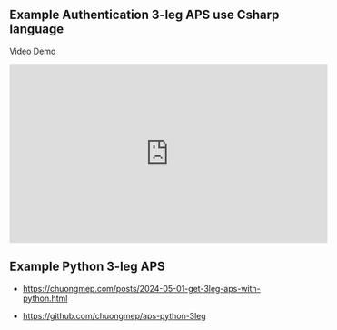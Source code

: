 ## Example Authentication 3-leg APS use Csharp language 

Video Demo 

<iframe width="560" height="315" src="https://www.youtube.com/embed/jqxvOS3FCJQ?si=Jwf1cY-ltMQYr-3r" title="YouTube video player" frameborder="0" allow="accelerometer; autoplay; clipboard-write; encrypted-media; gyroscope; picture-in-picture; web-share" referrerpolicy="strict-origin-when-cross-origin" allowfullscreen></iframe>

## Example Python 3-leg APS

- https://chuongmep.com/posts/2024-05-01-get-3leg-aps-with-python.html

- https://github.com/chuongmep/aps-python-3leg